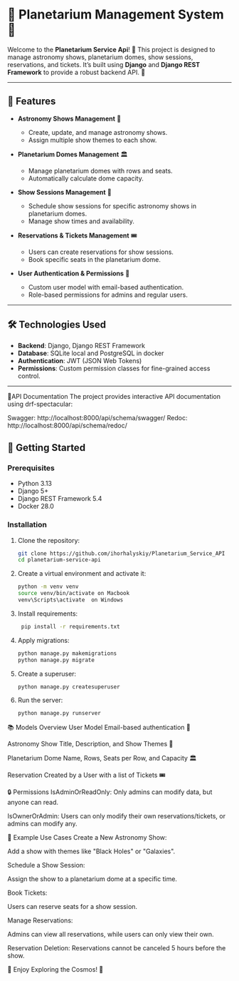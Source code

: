 # 🌌 Planetarium Management System 🌌

Welcome to the **Planetarium Service Api**! 
🚀 This project is designed to manage astronomy shows, planetarium domes, show sessions, reservations, and tickets. 
It’s built using **Django** and **Django REST Framework** to provide a robust backend API. 🌠

---

## 🌟 Features

- **Astronomy Shows Management** 🌠
  - Create, update, and manage astronomy shows.
  - Assign multiple show themes to each show.
  
- **Planetarium Domes Management** 🏛️
  - Manage planetarium domes with rows and seats.
  - Automatically calculate dome capacity.

- **Show Sessions Management** 🎥
  - Schedule show sessions for specific astronomy shows in planetarium domes.
  - Manage show times and availability.

- **Reservations & Tickets Management** 🎟️
  - Users can create reservations for show sessions.
  - Book specific seats in the planetarium dome.

- **User Authentication & Permissions** 🔐
  - Custom user model with email-based authentication.
  - Role-based permissions for admins and regular users.

---

## 🛠️ Technologies Used

- **Backend**: Django, Django REST Framework
- **Database**: SQLite local and PostgreSQL in docker 
- **Authentication**: JWT (JSON Web Tokens)
- **Permissions**: Custom permission classes for fine-grained access control.

---
📖API Documentation
The project provides interactive API documentation using drf-spectacular:

Swagger: http://localhost:8000/api/schema/swagger/
Redoc: http://localhost:8000/api/schema/redoc/


## 🚀 Getting Started

### Prerequisites

- Python 3.13
- Django 5+
- Django REST Framework 5.4
- Docker 28.0

### Installation

1. Clone the repository:
   ```bash
   git clone https://github.com/ihorhalyskiy/Planetarium_Service_API
   cd planetarium-service-api

2. Create a virtual environment and activate it:
    ```bash
   python -m venv venv
   source venv/bin/activate on Macbook
   venv\Scripts\activate  on Windows

3. Install requirements:
   ```bash
    pip install -r requirements.txt

4. Apply migrations:
    ```bash
    python manage.py makemigrations
    python manage.py migrate

5. Create a superuser:
    ```bash
   python manage.py createsuperuser

6. Run the server:
    ```bash
   python manage.py runserver


📚 Models Overview
User Model
Email-based authentication 📧

Astronomy Show
Title, Description, and Show Themes 🌠

Planetarium Dome
Name, Rows, Seats per Row, and Capacity 🏛️

Reservation
Created by a User with a list of Tickets 🎟️

🔒 Permissions
IsAdminOrReadOnly: Only admins can modify data, but anyone can read.

IsOwnerOrAdmin: Users can only modify their own reservations/tickets, or admins can modify any.

🌟 Example Use Cases
Create a New Astronomy Show:

Add a show with themes like "Black Holes" or "Galaxies".

Schedule a Show Session:

Assign the show to a planetarium dome at a specific time.

Book Tickets:

Users can reserve seats for a show session.

Manage Reservations:

Admins can view all reservations, while users can only view their own.

Reservation Deletion: Reservations cannot be canceled 5 hours before the show.

🌠 Enjoy Exploring the Cosmos! 🌠
